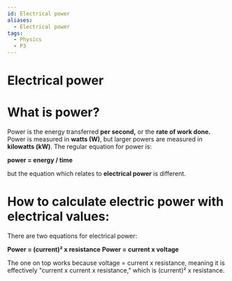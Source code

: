 ```yaml
---
id: Electrical power
aliases:
  - Electrical power
tags:
  - Physics
  - P3
---
```


# Electrical power

# What is **power?** 

Power is the energy transferred **per second,** or the **rate of work done.** Power is measured in **watts (W)**, but larger powers are measured in **kilowatts (kW)**. The regular equation for power is:

**power = energy / time** 

but the equation which relates to **electrical power** is different.

# How to calculate electric power with electrical values:

There are two equations for electrical power:

**Power = (current)² x resistance** 
**Power = current x voltage** 

The one on top works because voltage = current x resistance, meaning it is effectively "current x current x resistance," which is (current)² x resistance.

